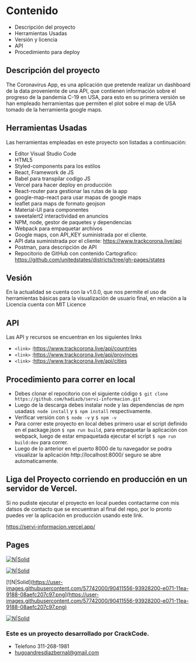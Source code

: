 # Contenido
- Descripción del proyecto
- Herramientas Usadas
- Versión y licencia
- API
- Procedimiento para deploy

## Descripción del proyecto
The Coronavirus App, es una aplicación que pretende realizar un dashboard de la data proveniente de una API, que contienen información sobre el progreso de la pandemia C-19 en USA, para esto en su primera versión se han empleado herramientas que permiten el plot sobre el map de USA tomado de la herramienta google maps. 

## Herramientas Usadas
Las herramientas empleadas en este proyecto son listadas a continuación:

- Editor Visual Studio Code
- HTML5
- Styled-components para los estilos 
- React, Framework de JS
- Babel para transpilar codigo JS
- Vercel para hacer deploy en producción
- React-router para  gestionar las rutas de la app
- google-map-react para usar mapas de google maps
- leaflet para maps de formato geojson
- Material-UI para componentes
- sweetalert2 interactividad en anuncios
- NPM, node, gestor de paquetes y dependencias
- Webpack para empaquetar archivos
- Google maps, con API_KEY suministrada por el cliente.
- API data suministrada por el cliente: https://www.trackcorona.live/api
- Postman, para descripción de API
- Repocitorio de GitHub con contenido Cartografico: https://github.com/unitedstates/districts/tree/gh-pages/states

## Vesión
En la actualidad se cuenta con la v1.0.0, que nos permite el uso de herramientas básicas para la visualización de usuario final, en relación a la Licencia cuenta con MIT Licence

## API
Las API y recursos se encuentran en los siguientes links

- `<link>` :<https://www.trackcorona.live/api/countries>
- `<link>` :<https://www.trackcorona.live/api/provinces>
- `<link>` :<https://www.trackcorona.live/api/cities>

## Procedimiento para correr en local

- Debes clonar el repocitorio con el siguiente código `$ git clone https://github.com/hadiazb/servi-informacion.git`
- Luego de la descarga debes instalar node y las dependencias de npm usadas`$ node install` y `$ npm install` respectivamente.
- Verificar versión con  `$ node -v` y `$ npm -v`
- Para correr este proyecto en local debes primero usar el script definido en el package.json `$ npm run build`, para empaquetar la aplicación con webpack, luego de estar empaquetada ejecutar el script `$ npm run build:dev` para correr.
- Luego de lo anterior en el puerto 8000 de tu navegador se podra visualizar la aplicación  http://localhost:8000/ seguro se abre automaticamente.


## Liga del Proyecto corriendo en producción en un servidor de Vercel.

Si no pudiste ejecutar el proyecto en local puedes contactarme con mis datsos de contacto que se encuentran al final del repo, por lo pronto puedes ver la aplicación en producción usando este link.

https://servi-informacion.vercel.app/

## Pages 

[![N|Solid](https://user-images.githubusercontent.com/57742000/90410815-7610e880-e070-11ea-9bcc-6e9d3e2685de.png)](https://user-images.githubusercontent.com/57742000/90410815-7610e880-e070-11ea-9bcc-6e9d3e2685de.png)

[![N|Solid](https://user-images.githubusercontent.com/57742000/90411220-0ea76880-e071-11ea-887a-0ade9d047689.png)](https://user-images.githubusercontent.com/57742000/90411220-0ea76880-e071-11ea-887a-0ade9d047689.png)

[![N|Solid](https://user-images.githubusercontent.com/57742000/90411556-93928200-e071-11ea-9188-08aefc207c97.png](https://user-images.githubusercontent.com/57742000/90411556-93928200-e071-11ea-9188-08aefc207c97.png)

[![N|Solid](https://user-images.githubusercontent.com/57742000/90411664-b4f36e00-e071-11ea-9eae-5444b15dc733.png)](https://user-images.githubusercontent.com/57742000/90411664-b4f36e00-e071-11ea-9eae-5444b15dc733.png)

### Este es un proyecto desarrollado por CrackCode. 
- Telefono 311-268-1981
- <hugoandresdiazbernal@gmail.com>
